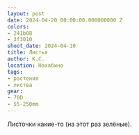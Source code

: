 ```yaml
---
layout: post
date: 2024-04-20 00:00:00.000000000 Z
colors:
- 241b08
- 3f3010
shoot_date: 2024-04-10
title: Листья
author: К.С.
location: Нахабино
tags:
- растения
- листва
gear:
- 70D
- 55-250mm
---
```

Листочки какие-то (на этот раз зелёные).


